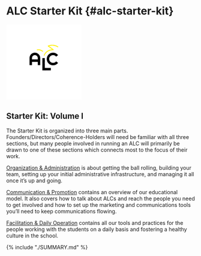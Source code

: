 # ALC Starter Kit {#alc-starter-kit}

![alc_logo_animation.gif](assets/alclogo_animation.gif)

## Starter Kit: Volume I

The Starter Kit is organized into three main parts. Founders/Directors/Coherence-Holders will need be familiar with all three sections, but many people involved in running an ALC will primarily be drawn to one of these sections which connects most to the focus of their work.

[Organization & Administration](export/organization_&_administration/index.html) is about getting the ball rolling, building your team, setting up your initial administrative infrastructure, and managing it all once it’s up and going.

[Communication & Promotion](export/communication_&_promotion/README.md) contains an overview of our educational model. It also covers how to talk about ALCs and reach the people you need to get involved and how to set up the marketing and communications tools you’ll need to keep communications flowing.

[Facilitation & Daily Operation](export/facilitation_&_daily_operation/README.md) contains all our tools and practices for the people working with the students on a daily basis and fostering a healthy culture in the school.

{% include "./SUMMARY.md" %}
